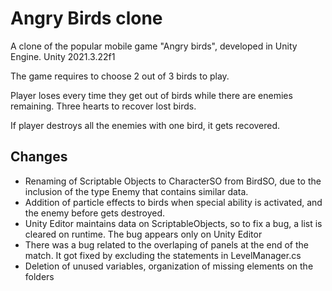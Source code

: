 
# Angry Birds clone

A clone of the popular mobile game "Angry birds", developed in Unity Engine.
Unity 2021.3.22f1

The game requires to choose 2 out of 3 birds to play.

Player loses every time they get out of birds while there are enemies remaining. Three hearts to recover lost birds.

If player destroys all the enemies with one bird, it gets recovered.



## Changes

- Renaming of Scriptable Objects to CharacterSO from BirdSO, due to the inclusion of the type Enemy that contains similar data.
- Addition of particle effects to birds when special ability is activated, and the enemy before gets destroyed.
- Unity Editor maintains data on ScriptableObjects, so to fix a bug, a list is cleared on runtime. The bug appears only on Unity Editor
- There was a bug related to the overlaping of panels at the end of the match. It got fixed by excluding the statements in LevelManager.cs
- Deletion of unused variables, organization of missing elements on the folders
